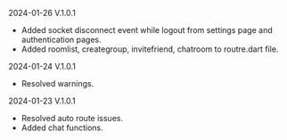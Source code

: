 2024-01-26 V.1.0.1

- Added socket disconnect event while logout from settings page and authentication pages.
- Added roomlist, creategroup, invitefriend, chatroom to routre.dart file.

2024-01-24 V.1.0.1

- Resolved warnings.

2024-01-23 V.1.0.1

- Resolved auto route issues.
- Added chat functions.
